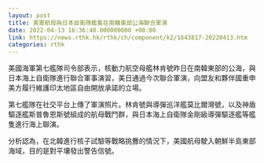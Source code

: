 ```yaml
---
layout: post
title: 美軍航母與日本自衛隊艦隻在南韓東部公海聯合軍演
date: 2022-04-13 16:36:40.000000000 +08:00
link: https://news.rthk.hk/rthk/ch/component/k2/1643817-20220413.htm
categories: rthk
---
```


美國海軍第七艦隊司令部表示，核動力航空母艦林肯號昨日在南韓東部的公海，與日本海上自衛隊進行聯合軍事演習，美日通過今次聯合軍演，向盟友和夥伴國重申美方履行維護印太地區自由開放承諾的立場。

第七艦隊在社交平台上傳了軍演照片。林肯號與導彈巡洋艦莫比爾灣號，以及神盾驅逐艦斯普魯恩斯號組成的航母戰鬥群，與日本海上自衛隊金剛級導彈驅逐艦等艦隻進行海上聯演。

分析認為，在北韓進行核子試驗等戰略挑釁的情況下，美國航母駛入朝鮮半島東部海域，目的是對平壤發出警告信號。
